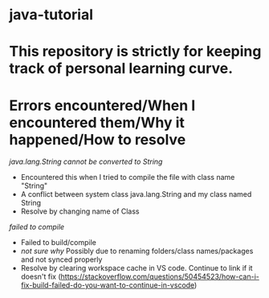 # java-tutorial

# This repository is strictly for keeping track of personal learning curve.

# Errors encountered/When I encountered them/Why it happened/How to resolve

*java.lang.String cannot be converted to String*
- Encountered this when I tried to compile the file with class name "String"
- A conflict between system class java.lang.String and my class named String
- Resolve by changing name of Class

*failed to compile*
- Failed to build/compile
- *not sure why* Possibly due to renaming folders/class names/packages and not synced properly
- Resolve by clearing workspace cache in VS code. Continue to link if it doesn't fix (https://stackoverflow.com/questions/50454523/how-can-i-fix-build-failed-do-you-want-to-continue-in-vscode)
